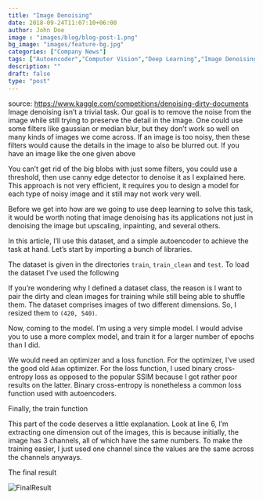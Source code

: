 ```yaml
---
title: "Image Denoising"
date: 2018-09-24T11:07:10+06:00
author: John Doe
image : "images/blog/blog-post-1.png"
bg_image: "images/feature-bg.jpg"
categories: ["Company News"]
tags: ["Autoencoder","Computer Vision","Deep Learning","Image Denoising"]
description: ""
draft: false
type: "post"
---
```


source: https://www.kaggle.com/competitions/denoising-dirty-documents
Image denoising isn’t a trivial task. Our goal is to remove the noise from the image while still trying to preserve the detail in the image. One could use some filters like gaussian or median blur, but they don’t work so well on many kinds of images we come across. If an image is too noisy, then these filters would cause the details in the image to also be blurred out. If you have an image like the one given above </p>

You can’t get rid of the big blobs with just some filters, you could use a threshold, then use canny edge detector to denoise it as I explained here. This approach is not very efficient, it requires you to design a model for each type of noisy image and it still may not work very well.

Before we get into how are we going to use deep learning to solve this task, it would be worth noting that image denoising has its applications not just in denoising the image but upscaling, inpainting, and several others.

In this article, I’ll use this dataset, and a simple autoencoder to achieve the task at hand. Let’s start by importing a bunch of libraries. </p>

The dataset is given in the directories ```train```, ```train_clean``` and ```test```. To load the dataset I’ve used the following </p>

If you’re wondering why I defined a dataset class, the reason is I want to pair the dirty and clean images for training while still being able to shuffle them. The dataset comprises images of two different dimensions. So, I resized them to ```(420, 540)```.

Now, coming to the model. I’m using a very simple model. I would advise you to use a more complex model, and train it for a larger number of epochs than I did.</p>

We would need an optimizer and a loss function. For the optimizer, I’ve used the good old ```Adam``` optimizer. For the loss function, I used binary cross-entropy loss as opposed to the popular SSIM because I got rather poor results on the latter. Binary cross-entropy is nonetheless a common loss function used with autoencoders.

Finally, the train function

This part of the code deserves a little explanation. Look at line 6, I’m extracting one dimension out of the images, this is because initially, the image has 3 channels, all of which have the same numbers. To make the training easier, I just used one channel since the values are the same across the channels anyways.

The final result</p>
![FinalResult](/images/blog/blog-post-1_1.png)
